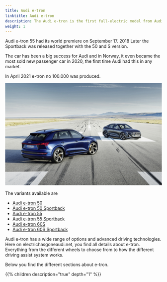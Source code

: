 ```yaml
---
title: Audi e-tron
linktitle: Audi e-tron
description: The Audi e-tron is the first full-electric model from Audi and are available in 6 variants. The sporty SUV combines the space and comfort of a typical luxury class automobile with a range suitable for everyday use, catapulting the driver into a new era with the electrical all-wheel drive.
weight: 1
---
```


Audi e-tron 55 had its world premiere on September 17. 2018 Later the Sportback was released together with the 50 and S version.

The car has been a big success for Audi and in Norway, it even became the most sold new passenger car in 2020, the first time Audi had this in any market.

In April 2021 e-tron no 100.000 was produced.

![Audi e-tron and Audi e-tron Sportback](variants/variants1.jpg "Audi e-tron 60S and Audi e-tron Sportback 60S")

The variants available are

- [Audi e-tron 50](/models/e-tron/variants/#audi-e-tron-50)
- [Audi e-tron 50 Sportback](/models/e-tron/variants/#audi-e-tron-50-sportback)
- [Audi e-tron 55](/models/e-tron/variants/#audi-e-tron-55)
- [Audi e-tron 55 Sportback](/models/e-tron/variants/#audi-e-tron-55-sportback)
- [Audi e-tron 60S](/models/e-tron/variants/#audi-e-tron-60s)
- [Audi e-tron 60S Sportback](/models/e-tron/variants/#audi-e-tron-60s-sportback)
  
Audi e-tron has a wide range of options and advanced driving technologies. Here on electrichasgoneaudi.net, you find all details about e-tron. Everything from the different wheels to choose from to how the different driving assist system works.

Below you find the different sections about e-tron.

{{% children description="true" depth="1" %}}
